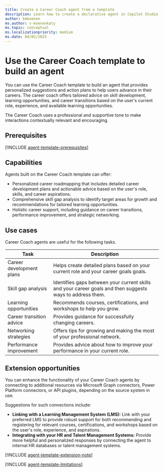 ```yaml
---
title: Create a Career Coach agent from a template
description: Learn how to create a declarative agent in Copilot Studio agent builder by using the Career Coach template.
author: kmkoenen
ms.author: v-koenenkaty
ms.topic: conceptual
ms.localizationpriority: medium
ms.date: 04/01/2025
---
```


# Use the Career Coach template to build an agent

You can use the Career Coach template to build an agent that provides personalized suggestions and action plans to help users advance in their careers. The career coach offers tailored advice on skill development, learning opportunities, and career transitions based on the user's current role, experience, and available learning opportunities.  

The Career Coach uses a professional and supportive tone to make interactions contextually relevant and encouraging.

## Prerequisites

[!INCLUDE [agent-template-prerequisites](includes/agent-template-prerequisites.md)]

## Capabilities

Agents built on the Career Coach template can offer:

- Personalized career roadmapping that includes detailed career development plans and actionable advice based on the user's role, skills, and career aspirations.
- Comprehensive skill gap analysis to identify target areas for growth and recommendations for tailored learning opportunities.
- Holistic career support, including guidance on career transitions, performance improvement, and strategic networking.

## Use cases

Career Coach agents are useful for the following tasks.

| **Task** | **Description** |
| ----------   | ----------  |
| Career development plans | Helps create detailed plans based on your current role and your career goals goals. |
| Skill gap analysis | Identifies gaps between your current skills and your career goals and then suggests ways to address them. |
| Learning opportunities | Recommends courses, certifications, and workshops to help you grow. |
| Career transition advice  | Provides guidance for successfully changing careers.  |
| Networking strategies  |  Offers tips for growing and making the most of your professional network. |
| Performance improvement  | Provides advice about how to improve your performance in your current role. |

## Extension opportunities

You can enhance the functionality of your Career Coach agents by connecting to additional resources via Microsoft Graph connectors, Power Platform connectors, or API plugins, depending on the source system in use.

Suggestions for such connections include:

- **Linking with a Learning Management System (LMS):** Link with your preferred LMS to provide robust support for both recommending and registering for relevant courses, certifications, and workshops based on the user's role, experience, and aspirations.
- **Integrating with your HR and Talent Management Systems:** Provide more helpful and personalized responses by connecting the agent to internal HR databases or talent management systems.

<!-- Note about IT involvement -->
[!INCLUDE [agent-template-extension-note](includes/agent-template-extension-note.md)]

<!-- Limitations -->
[!INCLUDE [agent-template-limitations](includes/agent-template-limitations.md)]